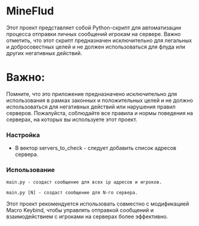 # MineFlud

Этот проект представляет собой Python-скрипт для автоматизации процесса отправки личных сообщений игрокам на сервере. Важно отметить, что этот скрипт предназначен исключительно для легальных и добросовестных целей и не должен использоваться для флуда или других негативных действий.

# Важно:
Помните, что это приложение предназначено исключительно для использования в рамках законных и положительных целей и не должно использоваться для негативных действий или нарушения правил серверов. Пожалуйста, соблюдайте все правила и нормы поведения на серверах, на которых вы используете этот проект.

### Настройка
* В вектор servers_to_check - следует добавить список адресов сервера.

### Использование
```
main.py - создаст сообщение для всех ip адресов и игроков.
```

```
main.py [N] - создаст сообщение для N-го сервера.
```

Этот проект рекомендуется использовать совместно с модификацией Macro Keybind, чтобы управлять отправкой сообщений и взаимодействием с игроками на серверах более эффективно.
